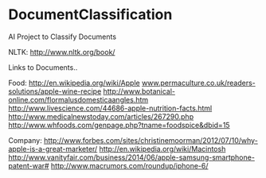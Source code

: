DocumentClassification
======================

AI Project to Classify Documents 

NLTK:
http://www.nltk.org/book/




Links to Documents..

Food:
http://en.wikipedia.org/wiki/Apple
www.permaculture.co.uk/readers-solutions/apple-wine-recipe
http://www.botanical-online.com/flormalusdomesticaangles.htm
http://www.livescience.com/44686-apple-nutrition-facts.html
http://www.medicalnewstoday.com/articles/267290.php
http://www.whfoods.com/genpage.php?tname=foodspice&dbid=15

Company:
http://www.forbes.com/sites/christinemoorman/2012/07/10/why-apple-is-a-great-marketer/
http://en.wikipedia.org/wiki/Macintosh
http://www.vanityfair.com/business/2014/06/apple-samsung-smartphone-patent-war#
http://www.macrumors.com/roundup/iphone-6/



